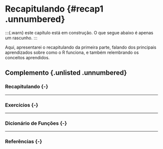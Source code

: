 # Recapitulando {#recap1 .unnumbered}

:::{.warn}
este capítulo está em construção. O que segue abaixo é apenas um rascunho.
:::

Aqui, apresentarei o recapitulando da primeira parte, falando dos principais aprendizados sobre como o R funciona, e também relembrando os conceitos aprendidos.



<div class="double-hrule"></div>

## Complemento {.unlisted .unnumbered}

### Recapitulando {-}


---

### Exercícios {-}


---

### Dicionário de Funções {-}


---

### Referências {-}

